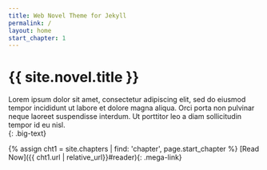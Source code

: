 ```yaml
---
title: Web Novel Theme for Jekyll
permalink: /
layout: home
start_chapter: 1
---
```


# {{ site.novel.title }}

Lorem ipsum dolor sit amet, consectetur adipiscing elit, sed do eiusmod tempor incididunt ut labore et dolore magna aliqua. Orci porta non pulvinar neque laoreet suspendisse interdum. Ut porttitor leo a diam sollicitudin tempor id eu nisl.  
{: .big-text}


{% assign cht1 = site.chapters | find: 'chapter', page.start_chapter %}
[Read Now]({{ cht1.url | relative_url}}#reader){: .mega-link}

